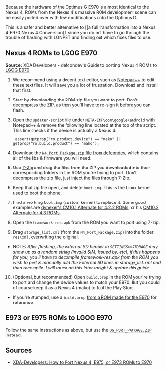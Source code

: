 Because the hardware of the Optimus G E970 is almost identical to the Nexus 4, ROMs from the Nexus 4's massive ROM development scene can be easily ported over with few modifications onto the Optimus G.

This is a safer and better alternative to [[a full transformation into a Nexus 4|E970 Nexus 4 Conversion]], since you do not have to go through the trouble of flashing with LGNPST and finding out which fixes files to use.

## Nexus 4 ROMs to LGOG E970

[**Source:** XDA Developers - defcondev's Guide to porting Nexus 4 ROMs to LGOG E970](http://forum.xda-developers.com/showthread.php?t=2442593)

1. We recommend using a decent text editor, such as [Notepad++](http://notepad-plus-plus.org/download/v6.5.1.html) to edit these text files. It will save you a lot of frustration. Download and install that first.
2. Start by downloading the ROM zip file you want to port. Don't decompress the ZIP, as then you'll have to re-sign it before you can flash.
3. Open the `updater-script` file under `META-INF\com\google\android` with Notepad++ & remove the following line located at the top of the script. This line checks if the device is actually a Nexus 4.

        assert(getprop("ro.product.device") == "mako" || getprop("ro.build.product") == "mako");

4. Download the [`N4_Port_Package.zip` file from defcondev](http://forum.xda-developers.com/attachment.php?attachmentid=2253855&d=1379040436), which contains all of the libs & firmware you will need.
5. Use [7-Zip](www.7-zip.org) and drag the files from the ZIP you downloaded into their corresponding folders in the ROM you're trying to port. Don't decompress the zip file, just inject the files through 7-Zip.
6. Keep that zip file open, and delete `boot.img`. This is the Linux kernel used to boot the phone.
7. Find a working `boot.img` (custom kernel) to replace it. Some good examples are [dvhexer's CM10.1 Alternate for 4.2.2 ROMs](http://d-h.st/q7J), or his [CM10.2 Alternate for 4.3 ROMs](http://d-h.st/78w).
8. Open the `framework-res.apk` from the ROM you want to port using 7-zip.
9. Drag `storage_list.xml` (from the `N4_Port_Package.zip`) into the folder `res\xml`, overwriting the original.
  * NOTE: *After flashing, the external SD header in `SETTINGS>>STORAGE` may show up as a random string (invalid SIM, Issued by, etc), if this happens for you, you'll have to decompile framework-res.apk from the ROM you wish to port & manually add the External SD lines in storage_list.xml and then recompile. I will touch on this later tonight & update this guide.*
10. (Optional, but recommended) Open `build.prop` in the ROM your're trying to port and change the device values to match your E970. But you could of course keep it as a Nexus 4 (mako) to fool the Play Store.
  * If you're stumped, use a `build.prop` [from a ROM made for the E970](http://forum.xda-developers.com/forumdisplay.php?f=1925) for reference.

## E973 or E975 ROMs to LGOG E970

Follow the same instructions as above, but use the [`OG_PORT_PACKAGE.ZIP`](http://forum.xda-developers.com/attachment.php?attachmentid=2253856&d=1379040436) instead.

## Sources

* [XDA-Developers: How to Port Nexus 4, E975, or E973 ROMs to E970](http://forum.xda-developers.com/showthread.php?t=2442593)